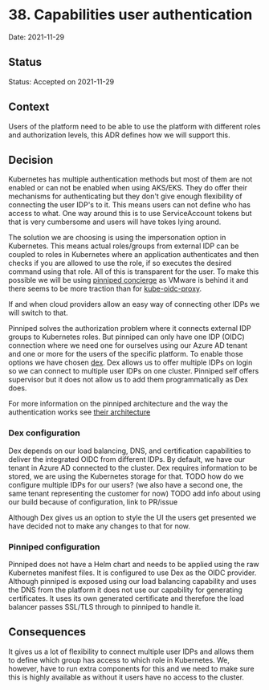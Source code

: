 # 38. Capabilities user authentication

Date: 2021-11-29

## Status

Status: Accepted on 2021-11-29

## Context

Users of the platform need to be able to use the platform with different roles and authorization levels, this ADR defines how we will support this.

## Decision

Kubernetes has multiple authentication methods but most of them are not enabled or can not be enabled when using AKS/EKS. They do offer their mechanisms for authenticating but they don't give enough flexibility of connecting the user IDP's to it. This means users can not define who has access to what.
One way around this is to use ServiceAccount tokens but that is very cumbersome and users will have tokes lying around.

The solution we are choosing is using the impersonation option in Kubernetes. This means actual roles/groups from external IDP can be coupled to roles in Kubernetes where an application authenticates and then checks if you are allowed to use the role, if so executes the desired command using that role. All of this is transparent for the user. To make this possible we will be using [pinniped concierge](https://pinniped.dev/) as VMware is behind it and there seems to be more traction than for [kube-oidc-proxy](https://github.com/jetstack/kube-oidc-proxy).

If and when cloud providers allow an easy way of connecting other IDPs we will switch to that.

Pinniped solves the authorization problem where it connects external IDP groups to Kubernetes roles. But pinniped can only have one IDP (OIDC) connection where we need one for ourselves using our Azure AD tenant and one or more for the users of the specific platform. To enable those options we have chosen [dex](https://dexidp.io/). Dex allows us to offer multiple IDPs on login so we can connect to multiple user IDPs on one cluster. Pinniped self offers supervisor but it does not allow us to add them programmatically as Dex does.

For more information on the pinniped architecture and the way the authentication works see [their architecture](https://pinniped.dev/docs/background/architecture/)

### Dex configuration

Dex depends on our load balancing, DNS, and certification capabilities to deliver the integrated OIDC from different IDPs. By default, we have our tenant in Azure AD connected to the cluster. Dex requires information to be stored, we are using the Kubernetes storage for that.
TODO how do we configure multiple IDPs for our users? (we also have a second one, the same tenant representing the customer for now)
TODO add info about using our build because of configuration, link to PR/issue

Although Dex gives us an option to style the UI the users get presented we have decided not to make any changes to that for now.

### Pinniped configuration

Pinniped does not have a Helm chart and needs to be applied using the raw Kubernetes manifest files. It is configured to use Dex as the OIDC provider. Although pinniped is exposed using our load balancing capability and uses the DNS from the platform it does not use our capability for generating certificates. It uses its own generated certificate and therefore the load balancer passes SSL/TLS through to pinniped to handle it.

## Consequences

It gives us a lot of flexibility to connect multiple user IDPs and allows them to define which group has access to which role in Kubernetes. We, however, have to run extra components for this and we need to make sure this is highly available as without it users have no access to the cluster.
